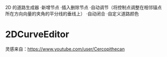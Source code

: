 2D 的道路生成器
·新增节点
·插入删除节点
·自动调节（将控制点调整在相邻锚点所在方向向量的夹角的平分线的垂线上）
·自动闭合
·自定义道路颜色


# 2DCurveEditor
灵感来自：https://www.youtube.com/user/Cercopithecan
